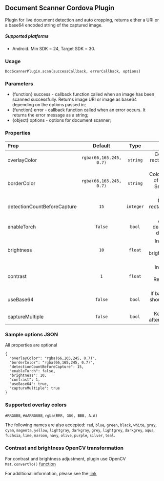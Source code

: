 ## Document Scanner Cordova Plugin
Plugin for live document detection and auto cropping, returns either a URI or a base64 encoded string of the captured image.

##### Supported platforms
- Android. Min SDK = 24, Target SDK = 30.

### Usage
`DocScannerPlugin.scan(successCallback, errorCallback, options)`

### Parameters
- {function} success - callback function called when an image has been scanned successfully. Returns image URI or image as base64 depending on the options passed in;
- {function} error - callback function called when an error occurs. It returns the error message as a string;
- {object} options - options for document scanner;

### Properties
| Prop                        | Default                  |   Type    | Description                                                                     |
| :-------------------------- | :----------------------: | :-------: | :-----------------------------------------------------------------------------: |
| overlayColor                | `rgba(66,165,245, 0.7)`  | `string`  | Color of the detected rectangle. See supported colors below.                    |
| borderColor                 | `rgba(66,165,245, 0.7)`  | `string`  | Color color of the borders of detected rectangle. See supported colors below.   |
| detectionCountBeforeCapture | `15`                     | `integer` | Number of correct rectangle to detect before capture                            |
| enableTorch                 | `false`                  | `bool`    | Allows to active or deactivate flash during document detection                  |
| brightness                  | `10`                     | `float`   | Increase or decrease image brightness.Recommended values [0-100]                |
| contrast                    | `1`                      | `float`   | Increase or decrease image contrast. Recommended values [1.0-3.0]               |           
| useBase64                   | `false`                  | `bool`    | If base64 representation should be passed instead of image uri's                |
| captureMultiple             | `false`                  | `bool`    | Keeps the scanner on after a successful capture                                 |

### Sample options JSON
All properties are optional
```
{
  "overlayColor": "rgba(66,165,245, 0.7)",
  "borderColor": "rgba(66,165,245, 0.7)",
  "detectionCountBeforeCapture": 15,
  "enableTorch": false,
  "brightness": 10,
  "contrast": 1,
  "useBase64": true,
  "captureMultiple": true
}
```

### Supported overlay colors
`#RRGGBB`, `#AARRGGBB`, `rgba(RRR, GGG, BBB, A.A)`

The following names are also accepted: 
`red`, `blue`, `green`, `black`, `white`, `gray`, `cyan`, `magenta`, `yellow`, `lightgray`, `darkgray`, `grey`, 
`lightgrey`, `darkgrey`, `aqua`, `fuchsia`, `lime`, `maroon`, `navy`, `olive`, `purple`, `silver`, `teal`.


### Contrast and brightness OpenCV transformation 
For contrast and brightness adjustment, plugin use OpenCV `Mat.convertTo()` [function](https://docs.opencv.org/master/d3/d63/classcv_1_1Mat.html#adf88c60c5b4980e05bb556080916978b ) 

For additional information, please see the [link](https://docs.opencv.org/2.4/doc/tutorials/core/basic_linear_transform/basic_linear_transform.html)



